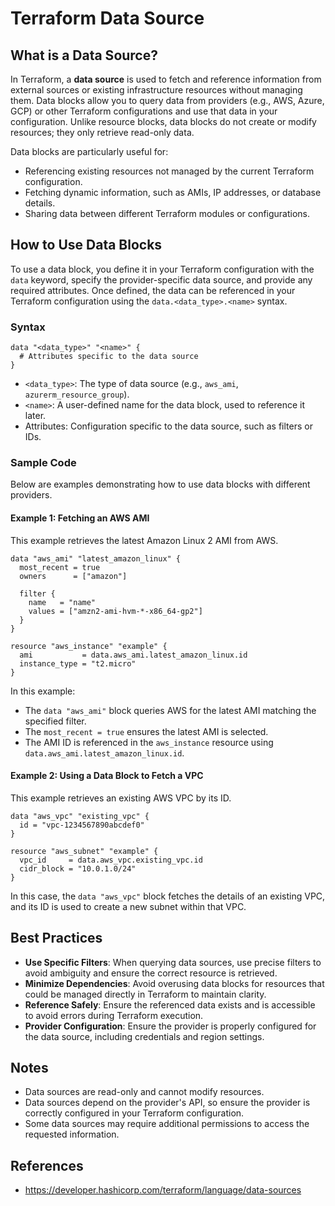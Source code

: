 # Terraform Data Source

## What is a Data Source?

In Terraform, a **data source** is used to fetch and reference information from external sources or existing infrastructure resources without managing them. Data blocks allow you to query data from providers (e.g., AWS, Azure, GCP) or other Terraform configurations and use that data in your configuration. Unlike resource blocks, data blocks do not create or modify resources; they only retrieve read-only data.

Data blocks are particularly useful for:

- Referencing existing resources not managed by the current Terraform configuration.
- Fetching dynamic information, such as AMIs, IP addresses, or database details.
- Sharing data between different Terraform modules or configurations.

## How to Use Data Blocks

To use a data block, you define it in your Terraform configuration with the `data` keyword, specify the provider-specific data source, and provide any required attributes. Once defined, the data can be referenced in your Terraform configuration using the `data.<data_type>.<name>` syntax.

### Syntax

```hcl
data "<data_type>" "<name>" {
  # Attributes specific to the data source
}
```

- `<data_type>`: The type of data source (e.g., `aws_ami`, `azurerm_resource_group`).
- `<name>`: A user-defined name for the data block, used to reference it later.
- Attributes: Configuration specific to the data source, such as filters or IDs.

### Sample Code

Below are examples demonstrating how to use data blocks with different providers.

#### Example 1: Fetching an AWS AMI

This example retrieves the latest Amazon Linux 2 AMI from AWS.

```hcl
data "aws_ami" "latest_amazon_linux" {
  most_recent = true
  owners      = ["amazon"]

  filter {
    name   = "name"
    values = ["amzn2-ami-hvm-*-x86_64-gp2"]
  }
}

resource "aws_instance" "example" {
  ami           = data.aws_ami.latest_amazon_linux.id
  instance_type = "t2.micro"
}
```

In this example:

- The `data "aws_ami"` block queries AWS for the latest AMI matching the specified filter.
- The `most_recent = true` ensures the latest AMI is selected.
- The AMI ID is referenced in the `aws_instance` resource using `data.aws_ami.latest_amazon_linux.id`.

#### Example 2: Using a Data Block to Fetch a VPC

This example retrieves an existing AWS VPC by its ID.

```hcl
data "aws_vpc" "existing_vpc" {
  id = "vpc-1234567890abcdef0"
}

resource "aws_subnet" "example" {
  vpc_id     = data.aws_vpc.existing_vpc.id
  cidr_block = "10.0.1.0/24"
}
```

In this case, the `data "aws_vpc"` block fetches the details of an existing VPC, and its ID is used to create a new subnet within that VPC.

## Best Practices

- **Use Specific Filters**: When querying data sources, use precise filters to avoid ambiguity and ensure the correct resource is retrieved.
- **Minimize Dependencies**: Avoid overusing data blocks for resources that could be managed directly in Terraform to maintain clarity.
- **Reference Safely**: Ensure the referenced data exists and is accessible to avoid errors during Terraform execution.
- **Provider Configuration**: Ensure the provider is properly configured for the data source, including credentials and region settings.

## Notes

- Data sources are read-only and cannot modify resources.
- Data sources depend on the provider's API, so ensure the provider is correctly configured in your Terraform configuration.
- Some data sources may require additional permissions to access the requested information.

## References

- https://developer.hashicorp.com/terraform/language/data-sources